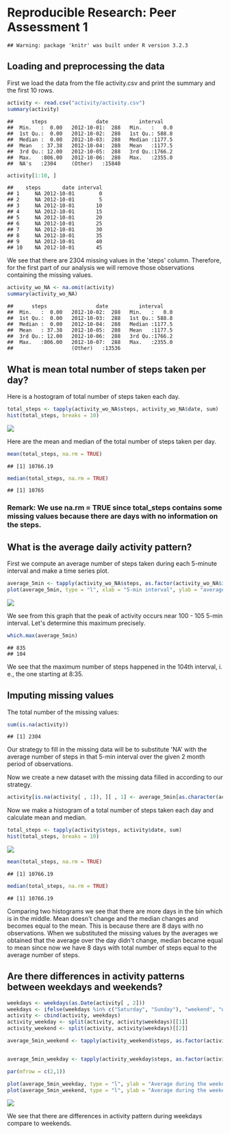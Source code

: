 # Reproducible Research: Peer Assessment 1


```
## Warning: package 'knitr' was built under R version 3.2.3
```

## Loading and preprocessing the data

First we load the data from the file activity.csv and print the summary and the first 10 rows.

```r
activity <- read.csv("activity/activity.csv")
summary(activity)
```

```
##      steps                date          interval     
##  Min.   :  0.00   2012-10-01:  288   Min.   :   0.0  
##  1st Qu.:  0.00   2012-10-02:  288   1st Qu.: 588.8  
##  Median :  0.00   2012-10-03:  288   Median :1177.5  
##  Mean   : 37.38   2012-10-04:  288   Mean   :1177.5  
##  3rd Qu.: 12.00   2012-10-05:  288   3rd Qu.:1766.2  
##  Max.   :806.00   2012-10-06:  288   Max.   :2355.0  
##  NA's   :2304     (Other)   :15840
```

```r
activity[1:10, ]
```

```
##    steps       date interval
## 1     NA 2012-10-01        0
## 2     NA 2012-10-01        5
## 3     NA 2012-10-01       10
## 4     NA 2012-10-01       15
## 5     NA 2012-10-01       20
## 6     NA 2012-10-01       25
## 7     NA 2012-10-01       30
## 8     NA 2012-10-01       35
## 9     NA 2012-10-01       40
## 10    NA 2012-10-01       45
```

We see that there are 2304 missing values in the 'steps' column. Therefore, for the first part of our analysis we will remove those observations containing the missing values.


```r
activity_wo_NA <- na.omit(activity)
summary(activity_wo_NA)
```

```
##      steps                date          interval     
##  Min.   :  0.00   2012-10-02:  288   Min.   :   0.0  
##  1st Qu.:  0.00   2012-10-03:  288   1st Qu.: 588.8  
##  Median :  0.00   2012-10-04:  288   Median :1177.5  
##  Mean   : 37.38   2012-10-05:  288   Mean   :1177.5  
##  3rd Qu.: 12.00   2012-10-06:  288   3rd Qu.:1766.2  
##  Max.   :806.00   2012-10-07:  288   Max.   :2355.0  
##                   (Other)   :13536
```

## What is mean total number of steps taken per day?

Here is a hostogram of total number of steps taken each day.

```r
total_steps <- tapply(activity_wo_NA$steps, activity_wo_NA$date, sum)
hist(total_steps, breaks = 10)
```

![](PA1_template_files/figure-html/unnamed-chunk-3-1.png)<!-- -->

Here are the mean and median of the total number of steps taken per day.

```r
mean(total_steps, na.rm = TRUE)
```

```
## [1] 10766.19
```

```r
median(total_steps, na.rm = TRUE)
```

```
## [1] 10765
```
### Remark: We use na.rm = TRUE since total_steps contains some missing values because there are days with no information on the steps. 

## What is the average daily activity pattern?

First we compute an average number of steps taken during each 5-minute interval and make a time series plot.


```r
average_5min <- tapply(activity_wo_NA$steps, as.factor(activity_wo_NA$interval), mean)
plot(average_5min, type = "l", xlab = "5-min interval", ylab = "average number of steps")
```

![](PA1_template_files/figure-html/unnamed-chunk-5-1.png)<!-- -->

We see from this graph that the peak of activity occurs near 100 - 105 5-min interval. Let's determine this maximum precisely.


```r
which.max(average_5min) 
```

```
## 835 
## 104
```

We see that the maximum number of steps happened in the 104th interval, i. e., the one starting at 8:35.

## Imputing missing values

The total number of the missing values:


```r
sum(is.na(activity))
```

```
## [1] 2304
```

Our strategy to fill in the missing data will be to substitute 'NA' with the average number of steps in that 5-min interval over the given 2 month period of observations.

Now we create a new dataset with the missing data filled in according to our strategy.


```r
activity[is.na(activity[ , 1]), ][ , 1] <- average_5min[as.character(activity[is.na(activity[ , 1]), ][ , 3])]
```

Now we make a histogram of a total number of steps taken each day and calculate mean and median.


```r
total_steps <- tapply(activity$steps, activity$date, sum)
hist(total_steps, breaks = 10)
```

![](PA1_template_files/figure-html/unnamed-chunk-9-1.png)<!-- -->

```r
mean(total_steps, na.rm = TRUE)
```

```
## [1] 10766.19
```

```r
median(total_steps, na.rm = TRUE)
```

```
## [1] 10766.19
```

Comparing two histograms we see that there are more days in the bin which is in the middle. Mean doesn't change and the median changes and becomes equal to the mean. This is because there are 8 days with no observations. When we substituted the missing values by the averages we obtained that the average over the day didn't change, median became equal to mean since now we have 8 days with total number of steps equal to the average number of steps.

## Are there differences in activity patterns between weekdays and weekends?


```r
weekdays <- weekdays(as.Date(activity[ , 2])) 
weekdays <- ifelse(weekdays %in% c("Saturday", "Sunday"), "weekend", "weekday")
activity <- cbind(activity, weekdays)
activity_weekday <- split(activity, activity$weekdays)[[1]]
activity_weekend <- split(activity, activity$weekdays)[[2]]

average_5min_weekend <- tapply(activity_weekend$steps, as.factor(activity_weekend$interval), mean)


average_5min_weekday <- tapply(activity_weekday$steps, as.factor(activity_weekday$interval), mean)

par(mfrow = c(2,1))

plot(average_5min_weekday, type = "l", ylab = "Average during the weekday")
plot(average_5min_weekend, type = "l", ylab = "Average during the weekend")
```

![](PA1_template_files/figure-html/unnamed-chunk-10-1.png)<!-- -->

We see that there are differences in activity pattern during weekdays compare to weekends.
